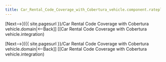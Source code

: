 ```yaml
---
title: Car_Rental_Code_Coverage_with_Cobertura_vehicle.component.rateplan
---
```

[Next-->]({{ site.pagesurl }}/Car Rental Code Coverage with Cobertura vehicle.domain|<--Back]]  [[Car Rental Code Coverage with Cobertura vehicle.integration)



[Next-->]({{ site.pagesurl }}/Car Rental Code Coverage with Cobertura vehicle.domain|<--Back]]  [[Car Rental Code Coverage with Cobertura vehicle.integration)